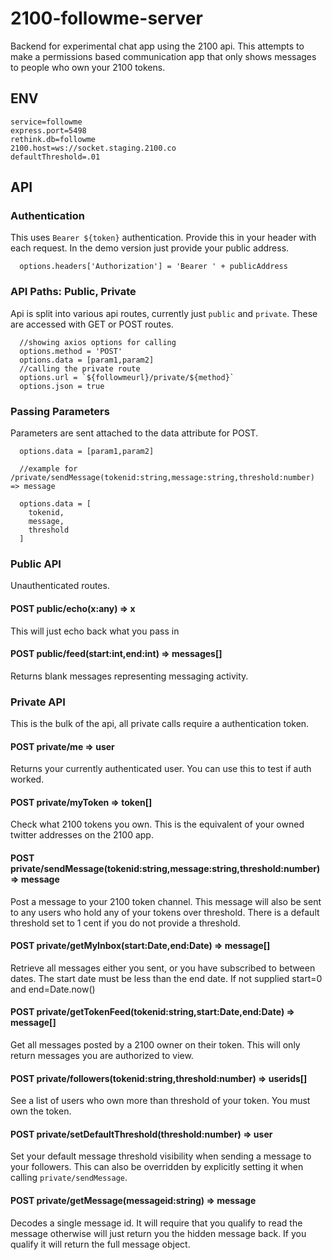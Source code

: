# 2100-followme-server
Backend for experimental chat app using the 2100 api. This attempts to make a permissions
based communication app that only shows messages to people who own your 2100 tokens. 

## ENV

```
service=followme
express.port=5498
rethink.db=followme
2100.host=ws://socket.staging.2100.co
defaultThreshold=.01
```

## API
### Authentication
This uses `Bearer ${token}` authentication. Provide this in your header with each
request. In the demo version just provide your public address.

```
  options.headers['Authorization'] = 'Bearer ' + publicAddress
```
### API Paths: Public, Private
Api is split into various api routes, currently just `public` and `private`. These are accessed
with GET or POST routes.
```
  //showing axios options for calling 
  options.method = 'POST'
  options.data = [param1,param2]
  //calling the private route
  options.url = `${followmeurl}/private/${method}`
  options.json = true

```

### Passing Parameters
Parameters are sent attached to the data attribute for POST. 

```
  options.data = [param1,param2]

  //example for /private/sendMessage(tokenid:string,message:string,threshold:number) => message

  options.data = [
    tokenid,
    message,
    threshold
  ]
```

### Public API
Unauthenticated routes.

#### POST public/echo(x:any) => x
This will just echo back what you pass in

#### POST public/feed(start:int,end:int) => messages[]
Returns blank messages representing messaging activity. 

### Private API
This is the bulk of the api, all private calls require a authentication token.

#### POST private/me => user
Returns your currently authenticated user. You can use this to test if auth worked.

#### POST private/myToken => token[]
Check what 2100 tokens you own. This is the equivalent of your owned twitter addresses on 
the 2100 app. 

#### POST private/sendMessage(tokenid:string,message:string,threshold:number) => message
Post a message to your 2100 token channel. This message will also be sent to any users who
hold any of your tokens over threshold. There is a default threshold set to 1 cent if you 
do not provide a threshold.

#### POST private/getMyInbox(start:Date,end:Date) => message[]
Retrieve all messages either you sent, or you have subscribed to between dates. The start date
must be less than the end date. If not supplied start=0 and end=Date.now()

#### POST private/getTokenFeed(tokenid:string,start:Date,end:Date) => message[]
Get all messages posted by a 2100 owner on their token. This will only return 
messages you are authorized to view.

#### POST private/followers(tokenid:string,threshold:number) => userids[]
See a list of users who own more than threshold of your token. You must own the token.

#### POST private/setDefaultThreshold(threshold:number) => user
Set your default message threshold visibility when sending a message to your followers.
This can also be overridden by explicitly setting it when calling `private/sendMessage`.

#### POST private/getMessage(messageid:string) => message
Decodes a single message id. It will require that you qualify to read the message
otherwise will just return you the hidden message back. If you qualify it will return
the full message object.













